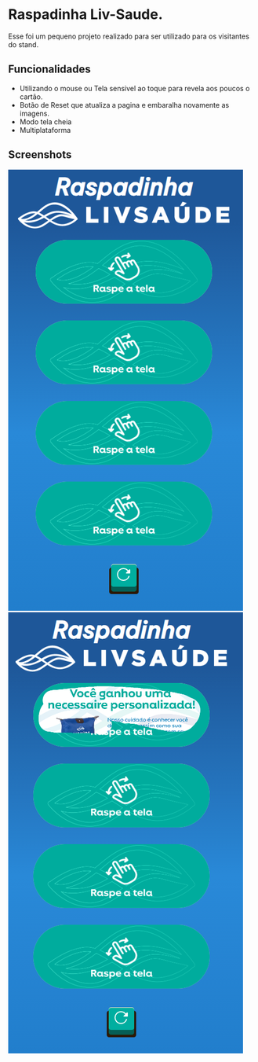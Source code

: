# Raspadinha Liv-Saude.

Esse foi um pequeno projeto realizado para ser utilizado para os visitantes do stand.

## Funcionalidades

- Utilizando o mouse ou Tela sensivel ao toque para revela aos poucos o cartão.
- Botão de Reset que atualiza a pagina e embaralha novamente as imagens.
- Modo tela cheia
- Multiplataforma

## Screenshots

![App Screenshot](https://raw.githubusercontent.com/pedrofdnn/Assents/refs/heads/main/Scrat%20Card/1.png)
![App Screenshot](https://raw.githubusercontent.com/pedrofdnn/Assents/refs/heads/main/Scrat%20Card/2.png)
